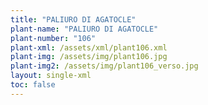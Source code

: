 ```yaml
---
title: "PALIURO DI AGATOCLE"
plant-name: "PALIURO DI AGATOCLE"
plant-number: "106"
plant-xml: /assets/xml/plant106.xml
plant-img: /assets/img/plant106.jpg
plant-img2: /assets/img/plant106_verso.jpg
layout: single-xml
toc: false
---
```

